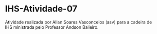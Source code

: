 # IHS-Atividade-07

Atividade realizada por Allan Soares Vasconcelos (asv) para a cadeira de IHS ministrada pelo Professor Andson Balieiro.
